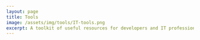 ```yaml
---
layout: page
title: Tools
image: /assets/img/tools/IT-tools.png
excerpt: A toolkit of useful resources for developers and IT professionals—everything you need, all in one place.
---
```

